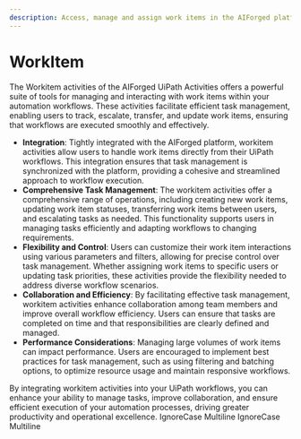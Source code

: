 ```yaml
---
description: Access, manage and assign work items in the AIForged platform.
---
```


# WorkItem

The Workitem activities of the AIForged UiPath Activities offers a powerful suite of tools for managing and interacting with work items within your automation workflows. These activities facilitate efficient task management, enabling users to track, escalate, transfer, and update work items, ensuring that workflows are executed smoothly and effectively.

* **Integration**: Tightly integrated with the AIForged platform, workitem activities allow users to handle work items directly from their UiPath workflows. This integration ensures that task management is synchronized with the platform, providing a cohesive and streamlined approach to workflow execution.
* **Comprehensive Task Management**: The workitem activities offer a comprehensive range of operations, including creating new work items, updating work item statuses, transferring work items between users, and escalating tasks as needed. This functionality supports users in managing tasks efficiently and adapting workflows to changing requirements.
* **Flexibility and Control**: Users can customize their work item interactions using various parameters and filters, allowing for precise control over task management. Whether assigning work items to specific users or updating task priorities, these activities provide the flexibility needed to address diverse workflow scenarios.
* **Collaboration and Efficiency**: By facilitating effective task management, workitem activities enhance collaboration among team members and improve overall workflow efficiency. Users can ensure that tasks are completed on time and that responsibilities are clearly defined and managed.
* **Performance Considerations**: Managing large volumes of work items can impact performance. Users are encouraged to implement best practices for task management, such as using filtering and batching options, to optimize resource usage and maintain responsive workflows.

By integrating workitem activities into your UiPath workflows, you can enhance your ability to manage tasks, improve collaboration, and ensure efficient execution of your automation processes, driving greater productivity and operational excellence.
 IgnoreCase Multiline IgnoreCase Multiline
